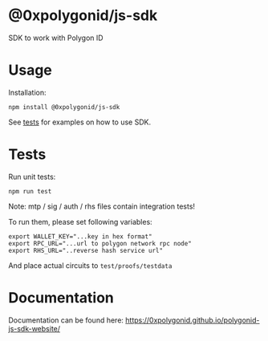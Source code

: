 # @0xpolygonid/js-sdk

SDK to work with Polygon ID


# Usage 

Installation:

```
npm install @0xpolygonid/js-sdk
```

See [tests](/tests) for examples on how to use SDK.

# Tests

Run unit tests:
```
npm run test
```

Note: mtp / sig / auth / rhs files contain integration tests!

To run them, please set following variables:
```
export WALLET_KEY="...key in hex format"
export RPC_URL="...url to polygon network rpc node"
export RHS_URL="..reverse hash service url"
```

And place actual circuits to `test/proofs/testdata`

# Documentation

Documentation can be found here: https://0xpolygonid.github.io/polygonid-js-sdk-website/
